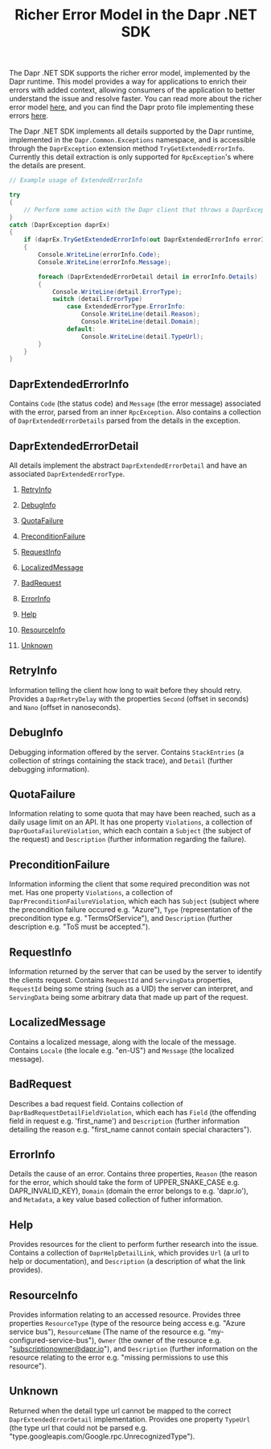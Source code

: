 ﻿---
type: docs
title: "Richer Error Model in the Dapr .NET SDK"
linkTitle: "Richer error model"
weight: 59000
description: Learn how to use the richer error model in the .NET SDK.
---

The Dapr .NET SDK supports the richer error model, implemented by the Dapr runtime. This model provides a way for applications to enrich their errors with added context,
allowing consumers of the application to better understand the issue and resolve faster. You can read more about the richer error model [here](https://google.aip.dev/193), and you
can find the Dapr proto file implementing these errors [here](https://github.com/googleapis/googleapis/blob/master/google/rpc/error_details.proto").

The Dapr .NET SDK implements all details supported by the Dapr runtime, implemented in the `Dapr.Common.Exceptions` namespace, and is accessible through
the `DaprException` extension method `TryGetExtendedErrorInfo`. Currently this detail extraction is only supported for 
`RpcException`'s where the details are present.

```csharp
// Example usage of ExtendedErrorInfo

try
{
    // Perform some action with the Dapr client that throws a DaprException.
}
catch (DaprException daprEx)
{
    if (daprEx.TryGetExtendedErrorInfo(out DaprExtendedErrorInfo errorInfo)
    {
        Console.WriteLine(errorInfo.Code);
        Console.WriteLine(errorInfo.Message);

        foreach (DaprExtendedErrorDetail detail in errorInfo.Details)
        {
            Console.WriteLine(detail.ErrorType);
            switch (detail.ErrorType)
                case ExtendedErrorType.ErrorInfo:
                    Console.WriteLine(detail.Reason);
                    Console.WriteLine(detail.Domain);
                default:
                    Console.WriteLine(detail.TypeUrl);
        }
    }
}
```

## DaprExtendedErrorInfo

Contains `Code` (the status code) and `Message` (the error message) associated with the error, parsed from an inner `RpcException`.
Also contains a collection of `DaprExtendedErrorDetails` parsed from the details in the exception.

## DaprExtendedErrorDetail

All details implement the abstract `DaprExtendedErrorDetail` and have an associated `DaprExtendedErrorType`.

1. [RetryInfo](#retryinfo)

2. [DebugInfo](#debuginfo)

3. [QuotaFailure](#quotafailure)

4. [PreconditionFailure](#preconditionfailure)

5. [RequestInfo](#requestinfo)

6. [LocalizedMessage](#localizedmessage)

7. [BadRequest](#badrequest)

8. [ErrorInfo](#errorinfo)

9. [Help](#help)

10. [ResourceInfo](#resourceinfo)

11. [Unknown](#unknown)

## RetryInfo

Information telling the client how long to wait before they should retry. Provides a `DaprRetryDelay` with the properties 
`Second` (offset in seconds) and `Nano` (offset in nanoseconds).

## DebugInfo

Debugging information offered by the server. Contains `StackEntries` (a collection of strings containing the stack trace), and 
`Detail` (further debugging information).

## QuotaFailure 

Information relating to some quota that may have been reached, such as a daily usage limit on an API. It has one property `Violations`, 
a collection of `DaprQuotaFailureViolation`, which each contain a `Subject` (the subject of the request) and `Description` (further information regarding the failure).

## PreconditionFailure

Information informing the client that some required precondition was not met. Has one property `Violations`, a collection of 
`DaprPreconditionFailureViolation`, which each has `Subject` (subject where the precondition failure occured e.g. "Azure"), `Type` (representation of the precondition type e.g. "TermsOfService"), and `Description` (further description e.g. "ToS must be accepted.").

## RequestInfo

Information returned by the server that can be used by the server to identify the clients request. Contains
`RequestId` and `ServingData` properties, `RequestId` being some string (such as a UID) the server can interpret,
and `ServingData` being some arbitrary data that made up part of the request.

## LocalizedMessage

Contains a localized message, along with the locale of the message. Contains `Locale` (the locale e.g. "en-US") and `Message` (the localized message).

## BadRequest

Describes a bad request field. Contains collection of `DaprBadRequestDetailFieldViolation`, which each has `Field` (the offending field in request e.g. 'first_name') and
`Description` (further information detailing the reason e.g. "first_name cannot contain special characters").

## ErrorInfo

Details the cause of an error. Contains three properties, `Reason` (the reason for the error, which should take the form of UPPER_SNAKE_CASE e.g. DAPR_INVALID_KEY),
`Domain` (domain the error belongs to e.g. 'dapr.io'), and `Metadata`, a key value based collection of futher information.

## Help

Provides resources for the client to perform further research into the issue. Contains a collection of `DaprHelpDetailLink`,
which provides `Url` (a url to help or documentation), and `Description` (a description of what the link provides).

## ResourceInfo

Provides information relating to an accessed resource. Provides three properties `ResourceType` (type of the resource being access e.g. "Azure service bus"), 
`ResourceName` (The name of the resource e.g. "my-configured-service-bus"), `Owner` (the owner of the resource e.g. "subscriptionowner@dapr.io"),
and `Description` (further information on the resource relating to the error e.g. "missing permissions to use this resource").

## Unknown

Returned when the detail type url cannot be mapped to the correct `DaprExtendedErrorDetail` implementation.
Provides one property `TypeUrl` (the type url that could not be parsed e.g. "type.googleapis.com/Google.rpc.UnrecognizedType").










